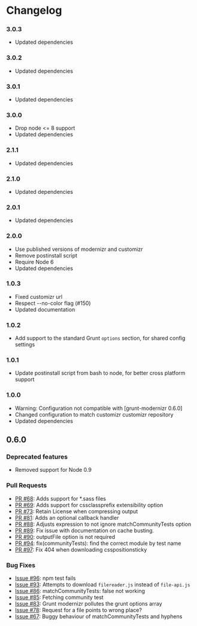 # Changelog

### 3.0.3

- Updated dependencies

### 3.0.2

- Updated dependencies

### 3.0.1

- Updated dependencies

### 3.0.0

- Drop node <= 8 support
- Updated dependencies

### 2.1.1

- Updated dependencies

### 2.1.0

- Updated dependencies

### 2.0.1

- Updated dependencies

### 2.0.0

- Use published versions of modernizr and customizr
- Remove postinstall script
- Require Node 6
- Updated dependencies

### 1.0.3

- Fixed customizr url
- Respect --no-color flag (#150)
- Updated documentation

### 1.0.2

- Add support to the standard Grunt `options` section, for shared config settings

### 1.0.1

- Update postinstall script from bash to node, for better cross platform support

### 1.0.0

- Warning: Configuration not compatible with [grunt-modernizr 0.6.0]
- Changed configuration to match customizr customizr repository
- Updated dependencies

## 0.6.0

### Deprecated features
- Removed support for Node 0.9

### Pull Requests
- [PR #68](https://github.com/Modernizr/grunt-modernizr/pull/68): Adds support for *.sass files
- [PR #69](https://github.com/Modernizr/grunt-modernizr/pull/69): Adds support for cssclassprefix extensibility option
- [PR #73](https://github.com/Modernizr/grunt-modernizr/pull/73): Retain License when compressing output
- [PR #81](https://github.com/Modernizr/grunt-modernizr/pull/81): Adds an optional callback handler
- [PR #88](https://github.com/Modernizr/grunt-modernizr/pull/88): Adjusts expression to not ignore matchCommunityTests option
- [PR #89](https://github.com/Modernizr/grunt-modernizr/pull/89): Fix issue with documentation on cache busting.
- [PR #90](https://github.com/Modernizr/grunt-modernizr/pull/90): outputFile option is not required
- [PR #94](https://github.com/Modernizr/grunt-modernizr/pull/94): fix(communityTests): find the correct module by test name
- [PR #97](https://github.com/Modernizr/grunt-modernizr/pull/97): Fix 404 when downloading csspositionsticky

### Bug Fixes
- [Issue #96](https://github.com/Modernizr/grunt-modernizr/issues/96): npm test fails
- [Issue #93](https://github.com/Modernizr/grunt-modernizr/issues/93): Attempts to download `filereader.js` instead of `file-api.js`
- [Issue #86](https://github.com/Modernizr/grunt-modernizr/issues/86): matchCommunityTests: false not working
- [Issue #85](https://github.com/Modernizr/grunt-modernizr/issues/85): Fetching community test
- [Issue #83](https://github.com/Modernizr/grunt-modernizr/issues/83): Grunt modernizr pollutes the grunt options array
- [Issue #78](https://github.com/Modernizr/grunt-modernizr/issues/78): Request for a file points to wrong place?
- [Issue #67](https://github.com/Modernizr/grunt-modernizr/issues/67): Buggy behaviour of matchCommunityTests and hyphens
